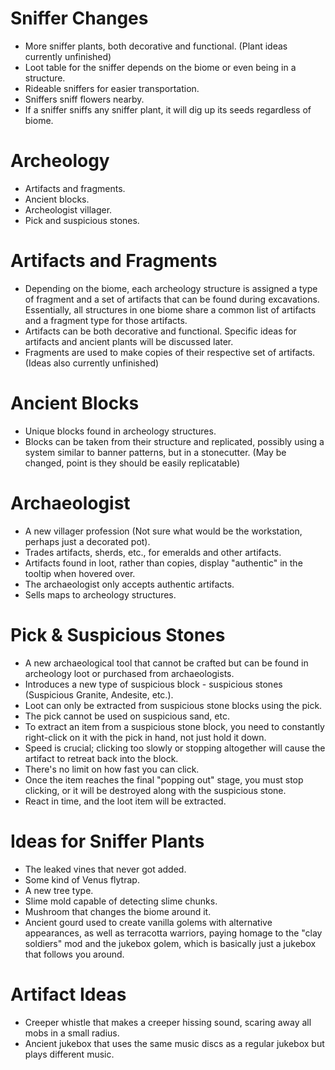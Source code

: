 # Sniffer Changes
- More sniffer plants, both decorative and functional. (Plant ideas currently unfinished)
- Loot table for the sniffer depends on the biome or even being in a structure.
- Rideable sniffers for easier transportation.
- Sniffers sniff flowers nearby.
- If a sniffer sniffs any sniffer plant, it will dig up its seeds regardless of biome.

# Archeology
- Artifacts and fragments.
- Ancient blocks.
- Archeologist villager.
- Pick and suspicious stones.

# Artifacts and Fragments
- Depending on the biome, each archeology structure is assigned a type of fragment and a set of artifacts that can be found during excavations. Essentially, all structures in one biome share a common list of artifacts and a fragment type for those artifacts.
- Artifacts can be both decorative and functional. Specific ideas for artifacts and ancient plants will be discussed later.
- Fragments are used to make copies of their respective set of artifacts. (Ideas also currently unfinished)

# Ancient Blocks
- Unique blocks found in archeology structures.
- Blocks can be taken from their structure and replicated, possibly using a system similar to banner patterns, but in a stonecutter. (May be changed, point is they should be easily replicatable)

# Archaeologist
- A new villager profession (Not sure what would be the workstation, perhaps just a decorated pot).
- Trades artifacts, sherds, etc., for emeralds and other artifacts.
- Artifacts found in loot, rather than copies, display "authentic" in the tooltip when hovered over.
- The archaeologist only accepts authentic artifacts.
- Sells maps to archeology structures.

# Pick & Suspicious Stones
- A new archaeological tool that cannot be crafted but can be found in archeology loot or purchased from archaeologists.
- Introduces a new type of suspicious block - suspicious stones (Suspicious Granite, Andesite, etc.).
- Loot can only be extracted from suspicious stone blocks using the pick.
- The pick cannot be used on suspicious sand, etc.
- To extract an item from a suspicious stone block, you need to constantly right-click on it with the pick in hand, not just hold it down.
- Speed is crucial; clicking too slowly or stopping altogether will cause the artifact to retreat back into the block.
- There's no limit on how fast you can click.
- Once the item reaches the final "popping out" stage, you must stop clicking, or it will be destroyed along with the suspicious stone.
- React in time, and the loot item will be extracted.

# Ideas for Sniffer Plants
- The leaked vines that never got added.
- Some kind of Venus flytrap.
- A new tree type.
- Slime mold capable of detecting slime chunks.
- Mushroom that changes the biome around it.
- Ancient gourd used to create vanilla golems with alternative appearances, as well as terracotta warriors, paying homage to the "clay soldiers" mod and the jukebox golem, which is basically just a jukebox that follows you around.

# Artifact Ideas
- Creeper whistle that makes a creeper hissing sound, scaring away all mobs in a small radius.
- Ancient jukebox that uses the same music discs as a regular jukebox but plays different music.
